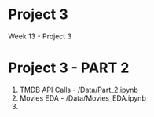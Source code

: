 # Project 3
 Week 13 - Project 3

# Project 3 - PART 2
1. TMDB API Calls - /Data/Part_2.ipynb
2. Movies EDA - /Data/Movies_EDA.ipynb
3. 
